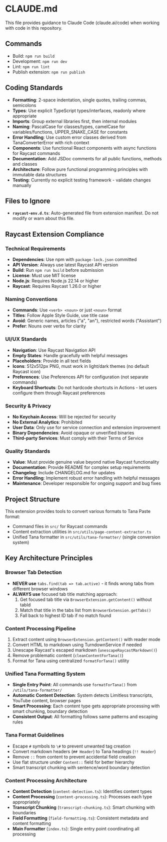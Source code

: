 # CLAUDE.md

This file provides guidance to Claude Code (claude.ai/code) when working with code in this repository.

## Commands

- Build: `npm run build`
- Development: `npm run dev`
- Lint: `npm run lint`
- Publish extension: `npm run publish`

## Coding Standards

- **Formatting**: 2-space indentation, single quotes, trailing commas, semicolons
- **Types**: Use explicit TypeScript types/interfaces, readonly where appropriate
- **Imports**: Group external libraries first, then internal modules
- **Naming**: PascalCase for classes/types, camelCase for variables/functions, UPPER_SNAKE_CASE for constants
- **Error Handling**: Use custom error classes derived from TanaConverterError with rich context
- **Components**: Use functional React components with async functions for Raycast commands
- **Documentation**: Add JSDoc comments for all public functions, methods and classes
- **Architecture**: Follow pure functional programming principles with immutable data structures
- **Testing**: Currently no explicit testing framework - validate changes manually

## Files to Ignore

- **`raycast-env.d.ts`**: Auto-generated file from extension manifest. Do not modify or warn about this file.

## Raycast Extension Compliance

### Technical Requirements
- **Dependencies**: Use npm with `package-lock.json` committed
- **API Version**: Always use latest Raycast API version
- **Build**: Run `npm run build` before submission
- **License**: Must use MIT license
- **Node.js**: Requires Node.js 22.14 or higher
- **Raycast**: Requires Raycast 1.26.0 or higher

### Naming Conventions
- **Commands**: Use `<verb> <noun>` or just `<noun>` format
- **Titles**: Follow Apple Style Guide, use title case
- **Avoid**: Generic names, articles ("a", "an"), restricted words ("Assistant")
- **Prefer**: Nouns over verbs for clarity

### UI/UX Standards
- **Navigation**: Use Raycast Navigation API
- **Empty States**: Handle gracefully with helpful messages
- **Placeholders**: Provide in all text fields
- **Icons**: 512x512px PNG, must work in light/dark themes (no default Raycast icon)
- **Preferences**: Use Preferences API for configuration (not separate commands)
- **Keyboard Shortcuts**: Do not hardcode shortcuts in Actions - let users configure them through Raycast preferences

### Security & Privacy
- **No Keychain Access**: Will be rejected for security
- **No External Analytics**: Prohibited
- **User Data**: Only use for service connection and extension improvement
- **Binary Dependencies**: Avoid opaque or unverified binaries
- **Third-party Services**: Must comply with their Terms of Service

### Quality Standards
- **Value**: Must provide genuine value beyond native Raycast functionality
- **Documentation**: Provide README for complex setup requirements
- **Changelog**: Include CHANGELOG.md for updates
- **Error Handling**: Implement robust error handling with helpful messages
- **Maintenance**: Developer responsible for ongoing support and bug fixes

## Project Structure

This extension provides tools to convert various formats to Tana Paste format:

- Command files in `src/` for Raycast commands
- Content extraction utilities in `src/utils/page-content-extractor.ts`
- Unified Tana formatter in `src/utils/tana-formatter/` (single conversion system)

## Key Architecture Principles

### Browser Tab Detection
- **NEVER use** `tabs.find(tab => tab.active)` - it finds wrong tabs from different browser windows
- **ALWAYS use** focused tab title matching approach:
  1. Get focused tab title via `BrowserExtension.getContent()` without tabId
  2. Match that title in the tabs list from `BrowserExtension.getTabs()`
  3. Fall back to highest ID tab if no match found

### Content Processing Pipeline
1. Extract content using `BrowserExtension.getContent()` with reader mode
2. Convert HTML to markdown using TurndownService if needed
3. Unescape Raycast's escaped markdown (`unescapeRaycastMarkdown()`)
4. Remove problematic content (`cleanContentForTana()`)
5. Format for Tana using centralized `formatForTana()` utility

### Unified Tana Formatting System
- **Single Entry Point**: All commands use `formatForTana()` from `/utils/tana-formatter/`
- **Automatic Content Detection**: System detects Limitless transcripts, YouTube content, browser pages
- **Smart Processing**: Each content type gets appropriate processing with smart chunking, boundary detection
- **Consistent Output**: All formatting follows same patterns and escaping rules

### Tana Format Guidelines
- Escape `#` symbols to `\#` to prevent unwanted tag creation
- Convert markdown headers (`## Header`) to Tana headings (`!! Header`)
- Remove `::` from content to prevent accidental field creation
- Use flat structure under `Content::` field for better hierarchy
- Smart transcript chunking with sentence/word boundary detection

### Content Processing Architecture
- **Content Detection** (`content-detection.ts`): Identifies content types
- **Content Processing** (`content-processing.ts`): Processes each type appropriately
- **Transcript Chunking** (`transcript-chunking.ts`): Smart chunking with boundaries
- **Field Formatting** (`field-formatting.ts`): Consistent metadata and content formatting
- **Main Formatter** (`index.ts`): Single entry point coordinating all processing
